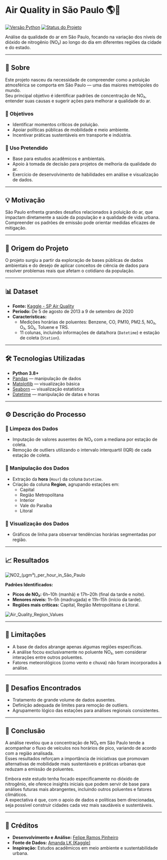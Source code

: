 # Air Quality in São Paulo 🌎🌿

[![Versão Python](https://img.shields.io/badge/python-3.8%2B-blue.svg)](https://www.python.org/) 
[![Status do Projeto](https://img.shields.io/badge/status-concluído-brightgreen.svg)]()

Análise da qualidade do ar em São Paulo, focando na variação dos níveis de dióxido de nitrogênio (NO₂) ao longo do dia em diferentes regiões da cidade e do estado.

---

## 📖 Sobre

Este projeto nasceu da necessidade de compreender como a poluição atmosférica se comporta em São Paulo — uma das maiores metrópoles do mundo.  
Seu principal objetivo é identificar padrões de concentração de NO₂, entender suas causas e sugerir ações para melhorar a qualidade do ar.

### 🎯 Objetivos
- Identificar momentos críticos de poluição.
- Apoiar políticas públicas de mobilidade e meio ambiente.
- Incentivar práticas sustentáveis em transporte e indústria.

### 🎯 Uso Pretendido
- Base para estudos acadêmicos e ambientais.
- Apoio à tomada de decisão para projetos de melhoria da qualidade do ar.
- Exercício de desenvolvimento de habilidades em análise e visualização de dados.

---

## 💡 Motivação

São Paulo enfrenta grandes desafios relacionados à poluição do ar, que impactam diretamente a saúde da população e a qualidade de vida urbana.  
Compreender os padrões de emissão pode orientar medidas eficazes de mitigação.

---

## 🌟 Origem do Projeto

O projeto surgiu a partir da exploração de bases públicas de dados ambientais e do desejo de aplicar conceitos de ciência de dados para resolver problemas reais que afetam o cotidiano da população.

---

## 📊 Dataset

- **Fonte:** [Kaggle - SP Air Quality](https://www.kaggle.com/datasets/amandalk/sp-air-quality)
- **Período:** De 5 de agosto de 2013 a 9 de setembro de 2020
- **Características:**
  - Medições horárias de poluentes: Benzene, CO, PM10, PM2.5, NO₂, O₃, SO₂, Toluene e TRS.
  - 11 colunas, incluindo informações de data/hora (`Datetime`) e estação de coleta (`Station`).

---

## 🛠️ Tecnologias Utilizadas

- **Python 3.8+**
- [Pandas](https://pandas.pydata.org/) — manipulação de dados
- [Matplotlib](https://matplotlib.org/) — visualização básica
- [Seaborn](https://seaborn.pydata.org/) — visualização estatística
- [Datetime](https://docs.python.org/3/library/datetime.html) — manipulação de datas e horas

---

## ⚙️ Descrição do Processo

### 📌 Limpeza dos Dados
- Imputação de valores ausentes de NO₂ com a mediana por estação de coleta.
- Remoção de outliers utilizando o intervalo interquartil (IQR) de cada estação de coleta.

### 📌 Manipulação dos Dados
- Extração da **hora** (`Hour`) da coluna `Datetime`.
- Criação da coluna **Region**, agrupando estações em:
  - Capital
  - Região Metropolitana
  - Interior
  - Vale do Paraíba
  - Litoral

### 📌 Visualização dos Dados
- Gráficos de linha para observar tendências horárias segmentadas por região.

---

## 📈 Resultados

![NO2_(µgm³)_per_hour_in_São_Paulo](https://github.com/user-attachments/assets/4005b7be-285f-4c19-abd5-db70926bcb7c)

**Padrões Identificados:**
- **Picos de NO₂:** 6h–10h (manhã) e 17h–20h (final da tarde e noite).
- **Menores níveis:** 1h–5h (madrugada) e 11h–15h (início da tarde).
- **Regiões mais críticas:** Capital, Região Metropolitana e Litoral.
  
![Air_Quality_Region_Values](https://github.com/user-attachments/assets/2f5b4933-0368-487f-a7c1-74f2797693d2)

---

## 🚧 Limitações

- A base de dados abrange apenas algumas regiões específicas.
- A análise focou exclusivamente no poluente NO₂, sem considerar interações entre outros poluentes.
- Fatores meteorológicos (como vento e chuva) não foram incorporados à análise.

---

## 🧗 Desafios Encontrados

- Tratamento de grande volume de dados ausentes.
- Definição adequada de limites para remoção de outliers.
- Agrupamento lógico das estações para análises regionais consistentes.

---

## 📝 Conclusão

A análise revelou que a concentração de NO₂ em São Paulo tende a acompanhar o fluxo de veículos nos horários de pico, variando de acordo com a região analisada.  
Esses resultados reforçam a importância de iniciativas que promovam alternativas de mobilidade mais sustentáveis e práticas urbanas que reduzam a emissão de poluentes.

Embora este estudo tenha focado especificamente no dióxido de nitrogênio, ele oferece insights iniciais que podem servir de base para análises futuras mais abrangentes, incluindo outros poluentes e fatores climáticos.  
A expectativa é que, com o apoio de dados e políticas bem direcionadas, seja possível construir cidades cada vez mais saudáveis e sustentáveis.

---

## 🙌 Créditos

- **Desenvolvimento e Análise:** [Felipe Ramos Pinheiro](https://github.com/feliperamospinheiro)
- **Fonte de Dados:** [Amanda LK (Kaggle)](https://www.kaggle.com/datasets/amandalk/sp-air-quality)
- **Inspiração:** Estudos acadêmicos em meio ambiente e sustentabilidade urbana.

